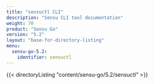 ```yaml
---
title: "sensuctl CLI"
description: "Sensu CLI tool documentation"
weight: 70
product: "Sensu Go"
version: "5.2"
layout: "base-for-directory-listing"
menu:
  sensu-go-5.2:
    identifier: sensuctl
---
```


{{< directoryListing "content/sensu-go/5.2/sensuctl" >}}
